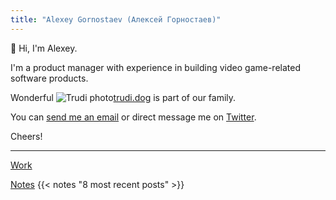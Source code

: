 ```yaml
---
title: "Alexey Gornostaev (Алексей Горностаев)"
---
```


👋 Hi, I'm Alexey. 

I'm a product manager with experience in building video game-related software products. 

Wonderful ![Trudi photo](/img/trudi.jpg)[trudi.dog](http://trudi.dog) is part of our family.

You can [send me an email](mailto:me@alexey.is) or direct message me on [Twitter](https://twitter.com/#!/accujazz).

Cheers!

---

[Work](/work)

[Notes](/posts)
{{< notes "8 most recent posts" >}}
